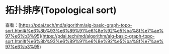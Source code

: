 # 拓扑排序(Topological sort)

查看：[https://pdai.tech/md/algorithm/alg-basic-graph-topo-sort.html#%e6%8b%93%e6%89%91%e6%8e%92%e5%ba%8f%e7%ae%97%e6%b3%95](https://pdai.tech/md/algorithm/alg-basic-graph-topo-sort.html#%e6%8b%93%e6%89%91%e6%8e%92%e5%ba%8f%e7%ae%97%e6%b3%95)
